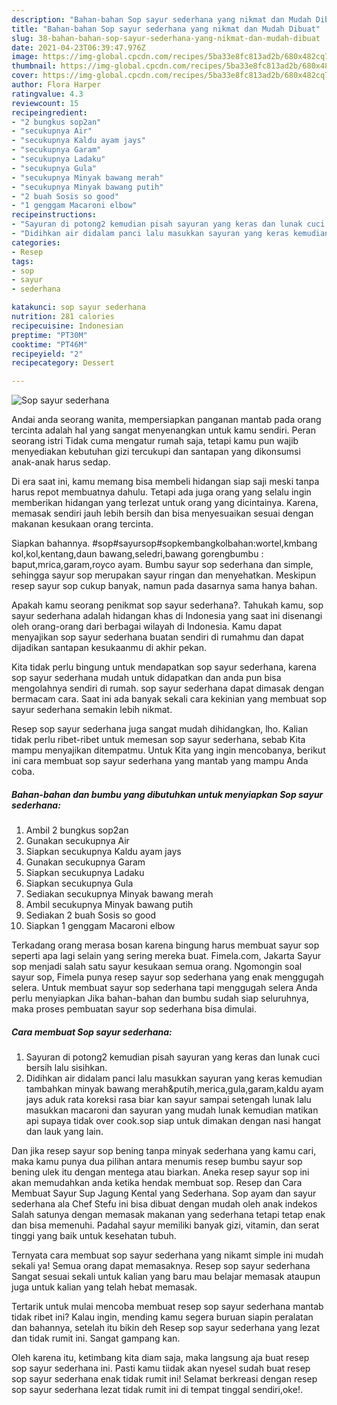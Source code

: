 ```yaml
---
description: "Bahan-bahan Sop sayur sederhana yang nikmat dan Mudah Dibuat"
title: "Bahan-bahan Sop sayur sederhana yang nikmat dan Mudah Dibuat"
slug: 38-bahan-bahan-sop-sayur-sederhana-yang-nikmat-dan-mudah-dibuat
date: 2021-04-23T06:39:47.976Z
image: https://img-global.cpcdn.com/recipes/5ba33e8fc813ad2b/680x482cq70/sop-sayur-sederhana-foto-resep-utama.jpg
thumbnail: https://img-global.cpcdn.com/recipes/5ba33e8fc813ad2b/680x482cq70/sop-sayur-sederhana-foto-resep-utama.jpg
cover: https://img-global.cpcdn.com/recipes/5ba33e8fc813ad2b/680x482cq70/sop-sayur-sederhana-foto-resep-utama.jpg
author: Flora Harper
ratingvalue: 4.3
reviewcount: 15
recipeingredient:
- "2 bungkus sop2an"
- "secukupnya Air"
- "secukupnya Kaldu ayam jays"
- "secukupnya Garam"
- "secukupnya Ladaku"
- "secukupnya Gula"
- "secukupnya Minyak bawang merah"
- "secukupnya Minyak bawang putih"
- "2 buah Sosis so good"
- "1 genggam Macaroni elbow"
recipeinstructions:
- "Sayuran di potong2 kemudian pisah sayuran yang keras dan lunak cuci bersih lalu sisihkan."
- "Didihkan air didalam panci lalu masukkan sayuran yang keras kemudian tambahkan minyak bawang merah&amp;putih,merica,gula,garam,kaldu ayam jays aduk rata koreksi rasa biar kan sayur sampai setengah lunak lalu masukkan macaroni dan sayuran yang mudah lunak kemudian matikan api supaya tidak over cook.sop siap untuk dimakan dengan nasi hangat dan lauk yang lain."
categories:
- Resep
tags:
- sop
- sayur
- sederhana

katakunci: sop sayur sederhana 
nutrition: 281 calories
recipecuisine: Indonesian
preptime: "PT30M"
cooktime: "PT46M"
recipeyield: "2"
recipecategory: Dessert

---
```



![Sop sayur sederhana](https://img-global.cpcdn.com/recipes/5ba33e8fc813ad2b/680x482cq70/sop-sayur-sederhana-foto-resep-utama.jpg)

Andai anda seorang wanita, mempersiapkan panganan mantab pada orang tercinta adalah hal yang sangat menyenangkan untuk kamu sendiri. Peran seorang istri Tidak cuma mengatur rumah saja, tetapi kamu pun wajib menyediakan kebutuhan gizi tercukupi dan santapan yang dikonsumsi anak-anak harus sedap.

Di era  saat ini, kamu memang bisa membeli hidangan siap saji meski tanpa harus repot membuatnya dahulu. Tetapi ada juga orang yang selalu ingin memberikan hidangan yang terlezat untuk orang yang dicintainya. Karena, memasak sendiri jauh lebih bersih dan bisa menyesuaikan sesuai dengan makanan kesukaan orang tercinta. 

Siapkan bahannya. #sop#sayursop#sopkembangkolbahan:wortel,kmbang kol,kol,kentang,daun bawang,seledri,bawang gorengbumbu : baput,mrica,garam,royco ayam. Bumbu sayur sop sederhana dan simple, sehingga sayur sop merupakan sayur ringan dan menyehatkan. Meskipun resep sayur sop cukup banyak, namun pada dasarnya sama hanya bahan.

Apakah kamu seorang penikmat sop sayur sederhana?. Tahukah kamu, sop sayur sederhana adalah hidangan khas di Indonesia yang saat ini disenangi oleh orang-orang dari berbagai wilayah di Indonesia. Kamu dapat menyajikan sop sayur sederhana buatan sendiri di rumahmu dan dapat dijadikan santapan kesukaanmu di akhir pekan.

Kita tidak perlu bingung untuk mendapatkan sop sayur sederhana, karena sop sayur sederhana mudah untuk didapatkan dan anda pun bisa mengolahnya sendiri di rumah. sop sayur sederhana dapat dimasak dengan bermacam cara. Saat ini ada banyak sekali cara kekinian yang membuat sop sayur sederhana semakin lebih nikmat.

Resep sop sayur sederhana juga sangat mudah dihidangkan, lho. Kalian tidak perlu ribet-ribet untuk memesan sop sayur sederhana, sebab Kita mampu menyajikan ditempatmu. Untuk Kita yang ingin mencobanya, berikut ini cara membuat sop sayur sederhana yang mantab yang mampu Anda coba.

<!--inarticleads1-->

##### Bahan-bahan dan bumbu yang dibutuhkan untuk menyiapkan Sop sayur sederhana:

1. Ambil 2 bungkus sop2an
1. Gunakan secukupnya Air
1. Siapkan secukupnya Kaldu ayam jays
1. Gunakan secukupnya Garam
1. Siapkan secukupnya Ladaku
1. Siapkan secukupnya Gula
1. Sediakan secukupnya Minyak bawang merah
1. Ambil secukupnya Minyak bawang putih
1. Sediakan 2 buah Sosis so good
1. Siapkan 1 genggam Macaroni elbow


Terkadang orang merasa bosan karena bingung harus membuat sayur sop seperti apa lagi selain yang sering mereka buat. Fimela.com, Jakarta Sayur sop menjadi salah satu sayur kesukaan semua orang. Ngomongin soal sayur sop, Fimela punya resep sayur sop sederhana yang enak menggugah selera. Untuk membuat sayur sop sederhana tapi menggugah selera Anda perlu menyiapkan Jika bahan-bahan dan bumbu sudah siap seluruhnya, maka proses pembuatan sayur sop sederhana bisa dimulai. 

<!--inarticleads2-->

##### Cara membuat Sop sayur sederhana:

1. Sayuran di potong2 kemudian pisah sayuran yang keras dan lunak cuci bersih lalu sisihkan.
1. Didihkan air didalam panci lalu masukkan sayuran yang keras kemudian tambahkan minyak bawang merah&amp;putih,merica,gula,garam,kaldu ayam jays aduk rata koreksi rasa biar kan sayur sampai setengah lunak lalu masukkan macaroni dan sayuran yang mudah lunak kemudian matikan api supaya tidak over cook.sop siap untuk dimakan dengan nasi hangat dan lauk yang lain.


Dan jika resep sayur sop bening tanpa minyak sederhana yang kamu cari, maka kamu punya dua pilihan antara menumis resep bumbu sayur sop bening ulek itu dengan mentega atau biarkan. Aneka resep sayur sop ini akan memudahkan anda ketika hendak membuat sop. Resep dan Cara Membuat Sayur Sup Jagung Kental yang Sederhana. Sop ayam dan sayur sederhana ala Chef Stefu ini bisa dibuat dengan mudah oleh anak indekos Salah satunya dengan memasak makanan yang sederhana tetapi tetap enak dan bisa memenuhi. Padahal sayur memiliki banyak gizi, vitamin, dan serat tinggi yang baik untuk kesehatan tubuh. 

Ternyata cara membuat sop sayur sederhana yang nikamt simple ini mudah sekali ya! Semua orang dapat memasaknya. Resep sop sayur sederhana Sangat sesuai sekali untuk kalian yang baru mau belajar memasak ataupun juga untuk kalian yang telah hebat memasak.

Tertarik untuk mulai mencoba membuat resep sop sayur sederhana mantab tidak ribet ini? Kalau ingin, mending kamu segera buruan siapin peralatan dan bahannya, setelah itu bikin deh Resep sop sayur sederhana yang lezat dan tidak rumit ini. Sangat gampang kan. 

Oleh karena itu, ketimbang kita diam saja, maka langsung aja buat resep sop sayur sederhana ini. Pasti kamu tiidak akan nyesel sudah buat resep sop sayur sederhana enak tidak rumit ini! Selamat berkreasi dengan resep sop sayur sederhana lezat tidak rumit ini di tempat tinggal sendiri,oke!.

